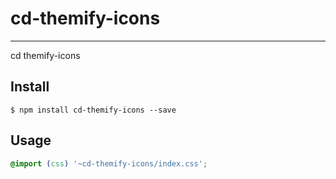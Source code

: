 # cd-themify-icons

---

cd themify-icons

## Install

```
$ npm install cd-themify-icons --save
```

## Usage

```css
@import (css) '~cd-themify-icons/index.css';
```
